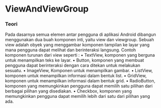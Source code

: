 # ViewAndViewGroup
### Teori
Pada dasarnya semua elemen antar pengguna di aplikasi Android dibangun menggunakan dua buah komponen inti, yaitu view dan viewgroup.
Sebuah view adalah obyek yang menggambar komponen tampilan ke layar yang mana pengguna dapat melihat dan berinteraksi langsung. Contoh komponen turunan dari view seperti :
•	TextView, komponen yang berguna untuk menampilkan teks ke layar.
•	Button, komponen yang membuat pengguna dapat berinteraksi dengan cara ditekan untuk melakukan sesuatu.
•	ImageView, Komponen untuk menampilkan gambar.
•	ListView, komponen untuk menampilkan informasi dalam bentuk list.
•	GridView, komponen untuk menampilkan informasi dalam bentuk grid.
•	RadioButton, komponen yang memungkinkan pengguna dapat memilih satu pilihan dari berbagai pilihan yang disediakan.
•	Checkbox, komponen yang memungkinkan pengguna dapat memilih lebih dari satu dari pilihan yang ada.


